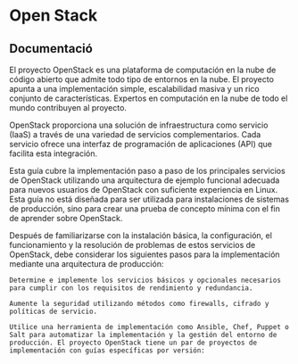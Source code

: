 # Open Stack 
## Documentació
El proyecto OpenStack es una plataforma de computación en la nube de código abierto que admite todo tipo de entornos en la nube. El proyecto apunta a una implementación simple, escalabilidad masiva y un rico conjunto de características. Expertos en computación en la nube de todo el mundo contribuyen al proyecto.

OpenStack proporciona una solución de infraestructura como servicio (IaaS) a través de una variedad de servicios complementarios. Cada servicio ofrece una interfaz de programación de aplicaciones (API) que facilita esta integración.

Esta guía cubre la implementación paso a paso de los principales servicios de OpenStack utilizando una arquitectura de ejemplo funcional adecuada para nuevos usuarios de OpenStack con suficiente experiencia en Linux. Esta guía no está diseñada para ser utilizada para instalaciones de sistemas de producción, sino para crear una prueba de concepto mínima con el fin de aprender sobre OpenStack.

Después de familiarizarse con la instalación básica, la configuración, el funcionamiento y la resolución de problemas de estos servicios de OpenStack, debe considerar los siguientes pasos para la implementación mediante una arquitectura de producción:

    Determine e implemente los servicios básicos y opcionales necesarios para cumplir con los requisitos de rendimiento y redundancia.

    Aumente la seguridad utilizando métodos como firewalls, cifrado y políticas de servicio.

    Utilice una herramienta de implementación como Ansible, Chef, Puppet o Salt para automatizar la implementación y la gestión del entorno de producción. El proyecto OpenStack tiene un par de proyectos de implementación con guías específicas por versión: 